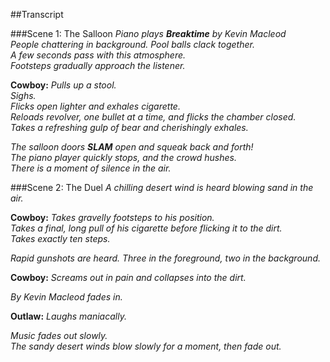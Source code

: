##Transcript

###Scene 1: The Salloon
*Piano plays **Breaktime** by Kevin Macleod*  
*People chattering in background.*
*Pool balls clack together.*  
*A few seconds pass with this atmosphere.*  
*Footsteps gradually approach the listener.*

**Cowboy:** *Pulls up a stool.*  
  *Sighs.*  
  *Flicks open lighter and exhales cigarette.*  
  *Reloads revolver, one bullet at a time, and flicks the chamber closed.*  
  *Takes a refreshing gulp of bear and cherishingly exhales.*

*The salloon doors **SLAM** open and squeak back and forth!*  
*The piano player quickly stops, and the crowd hushes.*  
*There is a moment of silence in the air.*

###Scene 2: The Duel
*A chilling desert wind is heard blowing sand in the air.*  

**Cowboy:** *Takes gravelly footsteps to his position.*  
*Takes a final, long pull of his cigarette before flicking it to the dirt.*  
*Takes exactly ten steps.*

*Rapid gunshots are heard. Three in the foreground, two in the background.*

**Cowboy:** *Screams out in pain and collapses into the dirt.*

*By Kevin Macleod fades in.*

**Outlaw:** *Laughs maniacally.*

*Music fades out slowly.*  
*The sandy desert winds blow slowly for a moment, then fade out.*
